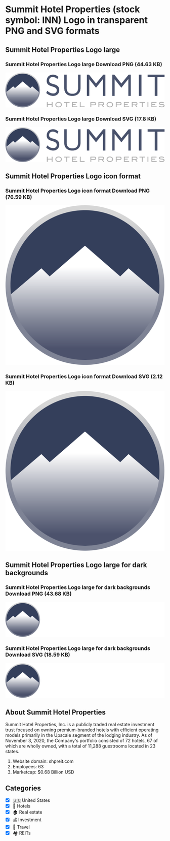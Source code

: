 # Summit Hotel Properties (stock symbol: INN) Logo in transparent PNG and SVG formats

## Summit Hotel Properties Logo large

### Summit Hotel Properties Logo large Download PNG (44.63 KB)

![Summit Hotel Properties Logo large Download PNG (44.63 KB)](/img/orig/INN_BIG-0a9a9923.png)

### Summit Hotel Properties Logo large Download SVG (17.8 KB)

![Summit Hotel Properties Logo large Download SVG (17.8 KB)](/img/orig/INN_BIG-1108fb66.svg)

## Summit Hotel Properties Logo icon format

### Summit Hotel Properties Logo icon format Download PNG (76.59 KB)

![Summit Hotel Properties Logo icon format Download PNG (76.59 KB)](/img/orig/INN-df9a58ce.png)

### Summit Hotel Properties Logo icon format Download SVG (2.12 KB)

![Summit Hotel Properties Logo icon format Download SVG (2.12 KB)](/img/orig/INN-64e01ad6.svg)

## Summit Hotel Properties Logo large for dark backgrounds

### Summit Hotel Properties Logo large for dark backgrounds Download PNG (43.68 KB)

![Summit Hotel Properties Logo large for dark backgrounds Download PNG (43.68 KB)](/img/orig/INN_BIG.D-df39f995.png)

### Summit Hotel Properties Logo large for dark backgrounds Download SVG (18.59 KB)

![Summit Hotel Properties Logo large for dark backgrounds Download SVG (18.59 KB)](/img/orig/INN_BIG.D-1cc8df3f.svg)

## About Summit Hotel Properties

Summit Hotel Properties, Inc. is a publicly traded real estate investment trust focused on owning premium-branded hotels with efficient operating models primarily in the Upscale segment of the lodging industry. As of November 3, 2020, the Company's portfolio consisted of 72 hotels, 67 of which are wholly owned, with a total of 11,288 guestrooms located in 23 states.

1. Website domain: shpreit.com
2. Employees: 63
3. Marketcap: $0.68 Billion USD


## Categories
- [x] 🇺🇸 United States
- [x] 🏨 Hotels
- [x] 🏠 Real estate
- [x] 💰 Investment
- [x] 🌴 Travel
- [x] 🏘️ REITs

